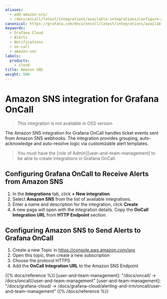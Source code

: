 ```yaml
---
aliases:
  - add-amazon-sns/
  - /docs/oncall/latest/integrations/available-integrations/configure-amazon-sns/
canonical: https://grafana.com/docs/oncall/latest/integrations/available-integrations/configure-amazon-sns/
keywords:
  - Grafana Cloud
  - Alerts
  - Notifications
  - on-call
  - amazon-sns
labels:
  products:
    - cloud
title: Amazon SNS
weight: 500
---
```


# Amazon SNS integration for Grafana OnCall

> This integration is not available in OSS version

The Amazon SNS integration for Grafana OnCall handles ticket events sent from Amazon SNS webhooks.
The integration provides grouping, auto-acknowledge and auto-resolve logic via customizable alert templates.

> You must have the [role of Admin][user-and-team-management] to be able to create integrations
in Grafana OnCall.

## Configuring Grafana OnCall to Receive Alerts from Amazon SNS

1. In the **Integrations** tab, click **+ New integration**.
2. Select **Amazon SNS** from the list of available integrations.
3. Enter a name and description for the integration, click **Create**
4. A new page will open with the integration details. Copy the **OnCall Integration URL** from
**HTTP Endpoint** section.

## Configuring Amazon SNS to Send Alerts to Grafana OnCall

1. Create a new Topic in <https://console.aws.amazon.com/sns>
2. Open this topic, then create a new subscription
3. Choose the protocol HTTPS
4. Add the **OnCall Integration URL** to the Amazon SNS Endpoint

{{% docs/reference %}}
[user-and-team-management]: "/docs/oncall/ -> /docs/oncall/<ONCALL VERSION>/user-and-team-management"
[user-and-team-management]: "/docs/grafana-cloud/ -> /docs/grafana-cloud/alerting-and-irm/oncall/user-and-team-management"
{{% /docs/reference %}}
